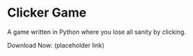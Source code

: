 # Clicker Game
A game written in Python where you lose all sanity by clicking.

Download Now: (placeholder link)
